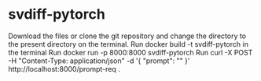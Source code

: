 # svdiff-pytorch

Download the files or clone the git repository and change the directory to the present directory on the terminal.
Run docker build -t svdiff-pytorch in the terminal
Run docker run -p 8000:8000 svdiff-pytorch
Run curl -X POST -H "Content-Type: application/json" -d '{
  "prompt": "<Your message>"
}' http://localhost:8000/prompt-req
.

